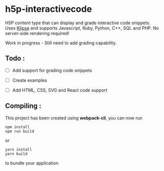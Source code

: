 # h5p-interactivecode
H5P content type that can display and grade interactive code snippets. Uses [Klipse](https://github.com/viebel/klipse) and supports Javascript, Ruby, Python, C++, SQL and PHP. No server-side rendering required!

Work in progress - Still need to add grading capability.

## Todo :
- [ ] Add support for grading code snippets
- [ ] Create examples
- [ ] Add HTML, CSS, SVG and React code support



## Compiling :

This project has been created using **webpack-cli**, you can now run

```
npm install
npm run build
```

or

```
yarn install
yarn build
```

to bundle your application
